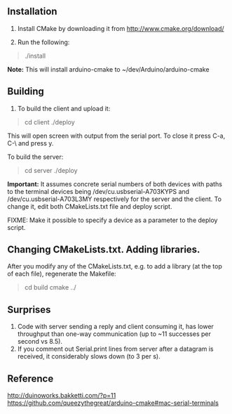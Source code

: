 ## Installation

1. Install CMake by downloading it from http://www.cmake.org/download/

2. Run the following:

> ./install

**Note:** This will install arduino-cmake to ~/dev/Arduino/arduino-cmake 

## Building

1. To build the client and upload it:

> cd client
> ./deploy

This will open screen with output from the serial port. To close it press C-a, C-\ and press y.

To build the server:

> cd server
> ./deploy

**Important:** It assumes concrete serial numbers of both devices with paths to the terminal devices being /dev/cu.usbserial-A703KYPS and /dev/cu.usbserial-A703L3MY respectively for the server and the client. To change it, edit both CMakeLists.txt file and deploy script.

FIXME: Make it possible to specify a device as a parameter to the deploy script.

## Changing CMakeLists.txt. Adding libraries.

After you modify any of the CMakeLists.txt, e.g. to add a library (at the top of each file), regenerate the Makefile:

> cd build
> cmake ../

## Surprises

1. Code with server sending a reply and client consuming it, has lower throughput than one-way communication (up to ~11 successes per second vs 8.5).
2. If you comment out Serial.print lines from server after a datagram is received, it considerably slows down (to 3 per s).

## Reference

http://duinoworks.bakketti.com/?p=11
https://github.com/queezythegreat/arduino-cmake#mac-serial-terminals
